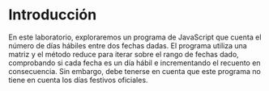 # Introducción

En este laboratorio, exploraremos un programa de JavaScript que cuenta el número de días hábiles entre dos fechas dadas. El programa utiliza una matriz y el método reduce para iterar sobre el rango de fechas dado, comprobando si cada fecha es un día hábil e incrementando el recuento en consecuencia. Sin embargo, debe tenerse en cuenta que este programa no tiene en cuenta los días festivos oficiales.
